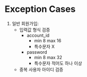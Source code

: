 # Exception Cases
1. 일반 회원가입:
    - 입력값 형식 검증
        - account_id
            - min 8 max 16
            - 특수문자 X
        - password
            - min 8 max 32
            - 특수문자 적어도 하나 이상
    - 중복 사용자 아이디 검증
